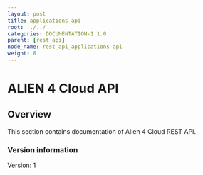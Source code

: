 ```yaml
---
layout: post
title: applications-api
root: ../../
categories: DOCUMENTATION-1.1.0
parent: [rest_api]
node_name: rest_api_applications-api
weight: 8
---
```


# ALIEN 4 Cloud API

## Overview
This section contains documentation of Alien 4 Cloud REST API.

### Version information
Version: 1

